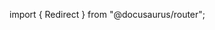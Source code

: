 import { Redirect } from "@docusaurus/router";

<Redirect to="/2.0/docs/pipelines/previous-versions/upgrading-from-ecs-deploy-runner" />

